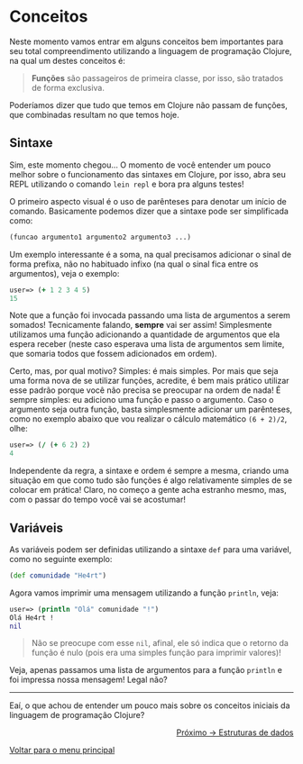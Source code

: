 # Conceitos

Neste momento vamos entrar em alguns conceitos bem importantes para seu total compreendimento utilizando a linguagem de programação Clojure, na qual um destes conceitos é:

> **Funções** são passageiros de primeira classe, por isso, são tratados de forma exclusiva.

Poderíamos dizer que tudo que temos em Clojure não passam de funções, que combinadas resultam no que temos hoje. 

## Sintaxe

Sim, este momento chegou... O momento de você entender um pouco melhor sobre o funcionamento das sintaxes em Clojure, por isso, abra seu REPL utilizando o comando `lein repl` e bora pra alguns testes!

O primeiro aspecto visual é o uso de parênteses para denotar um início de comando. Basicamente podemos dizer que a sintaxe pode ser simplificada como:

```clj
(funcao argumento1 argumento2 argumento3 ...)
```

Um exemplo interessante é a soma, na qual precisamos adicionar o sinal de forma prefixa, não no habituado infixo (na qual o sinal fica entre os argumentos), veja o exemplo:

```clj
user=> (+ 1 2 3 4 5)
15
```

Note que a função foi invocada passando uma lista de argumentos a serem somados! Tecnicamente falando, **sempre** vai ser assim! Simplesmente utilizamos uma função adicionando a quantidade de argumentos que ela espera receber (neste caso esperava uma lista de argumentos sem limite, que somaria todos que fossem adicionados em ordem).

Certo, mas, por qual motivo? Simples: é mais simples. Por mais que seja uma forma nova de se utilizar funções, acredite, é bem mais prático utilizar esse padrão porque você não precisa se preocupar na ordem de nada! É sempre simples: eu adiciono uma função e passo o argumento. Caso o argumento seja outra função, basta simplesmente adicionar um parênteses, como no exemplo abaixo que vou realizar o cálculo matemático `(6 + 2)/2`, olhe:

```clj
user=> (/ (+ 6 2) 2)
4
```

Independente da regra, a sintaxe e ordem é sempre a mesma, criando uma situação em que como tudo são funções é algo relativamente simples de se colocar em prática! Claro, no começo a gente acha estranho mesmo, mas, com o passar do tempo você vai se acostumar!

## Variáveis

As variáveis podem ser definidas utilizando a sintaxe `def` para uma variável, como no seguinte exemplo:

```clj
(def comunidade "He4rt")
```

Agora vamos imprimir uma mensagem utilizando a função `println`, veja:

```clj
user=> (println "Olá" comunidade "!")
Olá He4rt !
nil
```
> Não se preocupe com esse `nil`, afinal, ele só indica que o retorno da função é nulo (pois era uma simples função para imprimir valores)!

Veja, apenas passamos uma lista de argumentos para a função `println` e foi impressa nossa mensagem! Legal não?

---

Eaí, o que achou de entender um pouco mais sobre os conceitos iniciais da linguagem de programação Clojure?

<p align="right">
  <a href="https://github.com/lanjoni/clojure4noobs/tree/main/content/conceitos/estruturas.md">Próximo -> Estruturas de dados</a>
</p>

<p align="left">
  <a href="https://github.com/lanjoni/clojure4noobs#roadmap">Voltar para o menu principal</a>
</p>
